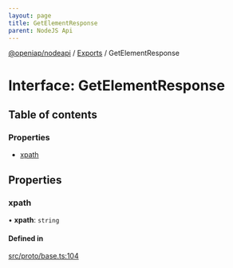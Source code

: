 ```yaml
---
layout: page
title: GetElementResponse
parent: NodeJS Api
---
```

[@openiap/nodeapi](../README.html) / [Exports](../modules.html) / GetElementResponse

# Interface: GetElementResponse

## Table of contents

### Properties

- [xpath](GetElementResponse.html#xpath)

## Properties

### xpath

• **xpath**: `string`

#### Defined in

[src/proto/base.ts:104](https://github.com/openiap/nodeapi/blob/a6b5438/src/proto/base.ts#L104)
